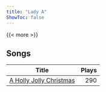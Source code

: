 ```yaml
---
title: "Lady A"
ShowToc: false
---
```


{{< more >}}

## Songs
Title | Plays 
----- | -----: 
[A Holly Jolly Christmas](/songs/a-holly-jolly-christmas) | 290

